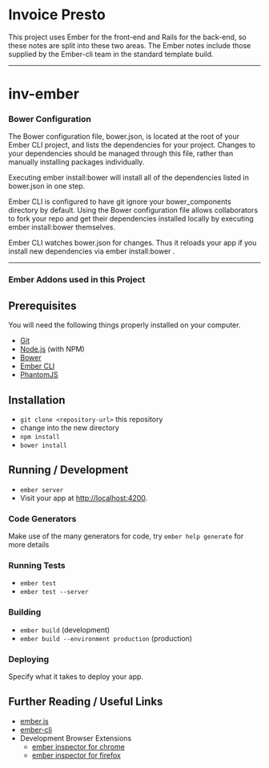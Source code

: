 # Invoice Presto

This project uses Ember for the front-end and Rails for the back-end, so these notes are split into these two areas.  The Ember notes include those supplied by the Ember-cli team in the standard template build.

<hr>

# inv-ember

<h3>Bower Configuration</h3>

The Bower configuration file, bower.json, is located at the root of your Ember CLI project, and lists the dependencies for your project. Changes to your dependencies should be managed through this file, rather than manually installing packages individually.

Executing ember install:bower will install all of the dependencies listed in bower.json in one step.

Ember CLI is configured to have git ignore your bower_components directory by default. Using the Bower configuration file allows collaborators to fork your repo and get their dependencies installed locally by executing ember install:bower themselves.

Ember CLI watches bower.json for changes. Thus it reloads your app if you install new dependencies via ember install:bower <dependencies>.

<hr>

<h3>Ember Addons used in this Project</h3> 

## Prerequisites

You will need the following things properly installed on your computer.

* [Git](http://git-scm.com/)
* [Node.js](http://nodejs.org/) (with NPM)
* [Bower](http://bower.io/)
* [Ember CLI](http://www.ember-cli.com/)
* [PhantomJS](http://phantomjs.org/)

## Installation

* `git clone <repository-url>` this repository
* change into the new directory
* `npm install`
* `bower install`

## Running / Development

* `ember server`
* Visit your app at [http://localhost:4200](http://localhost:4200).

### Code Generators

Make use of the many generators for code, try `ember help generate` for more details

### Running Tests

* `ember test`
* `ember test --server`

### Building

* `ember build` (development)
* `ember build --environment production` (production)

### Deploying

Specify what it takes to deploy your app.

## Further Reading / Useful Links

* [ember.js](http://emberjs.com/)
* [ember-cli](http://www.ember-cli.com/)
* Development Browser Extensions
  * [ember inspector for chrome](https://chrome.google.com/webstore/detail/ember-inspector/bmdblncegkenkacieihfhpjfppoconhi)
  * [ember inspector for firefox](https://addons.mozilla.org/en-US/firefox/addon/ember-inspector/)

